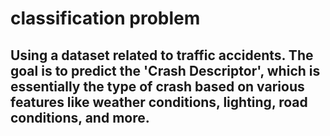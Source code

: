 # classification problem
##  Using a dataset related to traffic accidents. The goal is to predict the 'Crash Descriptor', which is essentially the type of crash based on various features like weather conditions, lighting, road conditions, and more.
